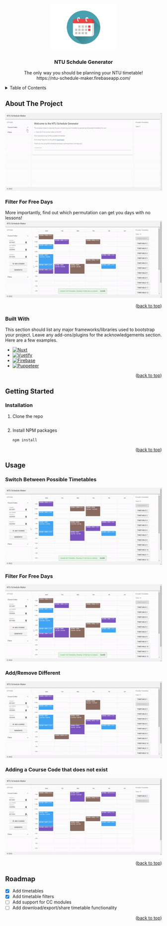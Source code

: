 <!-- PROJECT TItle -->
<br />
<div align="center">
  <a href="./">
    <img src="https://github.com/Lebarnon/uni-auto-planner/blob/master/demo/calendar.png" alt="Logo" height="150">
  </a>

  <h3 align="center">NTU Schdule Generator</h3>

  <p align="center">
    The only way you should be planning your NTU timetable!
    <br />
     https://ntu-schedule-maker.firebaseapp.com/
  </p>
</div>

<!-- TABLE OF CONTENTS -->
<details>
  <summary>Table of Contents</summary>
  <ol>
    <li>
      <a href="#about-the-project">About The Project</a>
      <ul>
        <li><a href="#built-with">Built With</a></li>
      </ul>
    </li>
    <li>
      <a href="#getting-started">Getting Started</a>
      <ul>
        <li><a href="#installation">Installation</a></li>
      </ul>
    </li>
    <li><a href="#usage">Usage</a></li>
    <li><a href="#roadmap">Roadmap</a></li>
  </ol>
</details>

<!-- ABOUT THE PROJECT -->
## About The Project
![alt text](https://github.com/Lebarnon/uni-auto-planner/blob/master/demo/Generate.gif)

### Filter For Free Days
More importantly, find out which permutation can get you days with no lessons!
![alt text](https://github.com/Lebarnon/uni-auto-planner/blob/master/demo/Filters.gif)


<p align="right">(<a href="#readme-top">back to top</a>)</p>


### Built With

This section should list any major frameworks/libraries used to bootstrap your project. Leave any add-ons/plugins for the acknowledgements section. Here are a few examples.

* [![Nuxt][Nuxt.js]][Nuxt-url]
* [![Vuetify][Vuetify.js]][Vuetify-url]
* [![Firebase][Firebase.com]][Firebase-url]
* [![Puppeteer][Puppeteer.com]][Puppeteer-url]

<p align="right">(<a href="#readme-top">back to top</a>)</p>


<!-- GETTING STARTED -->
## Getting Started

### Installation
1. Clone the repo
   ```sh
   
   ```
2. Install NPM packages
   ```sh
   npm install
   ```

<p align="right">(<a href="#readme-top">back to top</a>)</p>



<!-- USAGE EXAMPLES -->
## Usage
### Switch Between Possible Timetables
![alt text](https://github.com/Lebarnon/uni-auto-planner/blob/master/demo/Switch%20timetables.gif)
### Filter For Free Days
![alt text](https://github.com/Lebarnon/uni-auto-planner/blob/master/demo/Filters.gif)
### Add/Remove Different
![alt text](https://github.com/Lebarnon/uni-auto-planner/blob/master/demo/DeleteAdd.gif)
### Adding a Course Code that does not exist
![alt text](https://github.com/Lebarnon/uni-auto-planner/blob/master/demo/Invalid%20Course%20Code.gif)


<p align="right">(<a href="#readme-top">back to top</a>)</p>



<!-- ROADMAP -->
## Roadmap
- [x] Add timetables 
- [x] Add timetable filters
- [ ] Add support for CC modules
- [ ] Add download/export/share timetable functionality

<p align="right">(<a href="#readme-top">back to top</a>)</p>


<!-- MARKDOWN LINKS & IMAGES -->
<!-- https://www.markdownguide.org/basic-syntax/#reference-style-links -->
[Nuxt-url]: https://nuxtjs.org/
[Nuxt.js]: https://img.shields.io/badge/Nuxt-002E3B?style=for-the-badge&logo=nuxtdotjs&logoColor=#00DC82
[Vuetify-url]: [https://vuetifyjs.com/en/
[Vuetify.js]: https://img.shields.io/badge/Vuetify-1867C0?style=for-the-badge&logo=vuetify&logoColor=AEDDFF
[Firebase-url]: https://firebase.google.com/
[Firebase.com]: https://img.shields.io/badge/firebase-%23039BE5.svg?style=for-the-badge&logo=firebase
[Puppeteer-url]: https://github.com/puppeteer/puppeteer
[Puppeteer.com]: https://img.shields.io/badge/Puppeteer-white?style=for-the-badge&logo=puppeteer&logoColor=01d8a2
